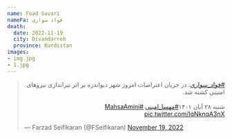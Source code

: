 ```yaml
---
name: Foad Savari
nameFa: فواد سواری
death:
  date: 2022-11-19
  city: Divandarreh
  province: Kurdistan
images:
- img.jpg
- 1.jpg
---
```



<blockquote class="twitter-tweet"><p lang="fa" dir="rtl"><a href="https://twitter.com/hashtag/%D9%81%D9%88%D8%A7%D8%AF_%D8%B3%D9%88%D8%A7%D8%B1%DB%8C?src=hash&amp;ref_src=twsrc%5Etfw">#فواد_سواری</a>، در جریان اعتراضات امروز شهر دیواندره بر اثر تیراندازی نیروهای امنیتی کشته شد.<br><br>شنبه ۲۸ آبان ۱۴۰۱<a href="https://twitter.com/hashtag/%D9%85%D9%87%D8%B3%D8%A7_%D8%A7%D9%85%DB%8C%D9%86%DB%8C?src=hash&amp;ref_src=twsrc%5Etfw">#مهسا_امینی</a> <a href="https://twitter.com/hashtag/MahsaAmini?src=hash&amp;ref_src=twsrc%5Etfw">#MahsaAmini</a> <a href="https://t.co/IqNknqA3nX">pic.twitter.com/IqNknqA3nX</a></p>&mdash; Farzad Seifikaran (@FSeifikaran) <a href="https://twitter.com/FSeifikaran/status/1593932109630132226?ref_src=twsrc%5Etfw">November 19, 2022</a></blockquote> <script async src="https://platform.twitter.com/widgets.js" charset="utf-8"></script>